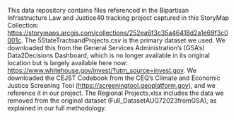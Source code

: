 This data repository contains files referenced in the Bipartisan Infrastructure Law and Justice40 tracking project captured in this StoryMap Collection: https://storymaps.arcgis.com/collections/252ea6f3c35a46418d2a1e69f3c0001c.
The 5StateTractsandProjects.csv is the primary dataset we used. We downloaded this from the General Services Administration’s (GSA’s) Data2Decisions Dashboard, which is no longer available in its original location but is largely available here now: https://www.whitehouse.gov/invest/?utm_source=invest.gov.
We downloaded the CEJST Codebook from the CEQ’s Climate and Economic Justice Screening Tool (https://screeningtool.geoplatform.gov), and we reference it in our project. 
The Regional Projects.xlsx includes the data we removed from the original dataset (Full_DatasetAUG72023fromGSA), as explained in our full methodology.
